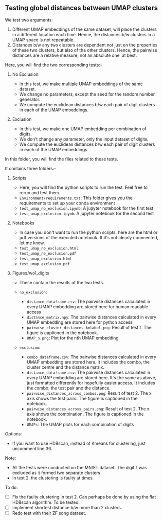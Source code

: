 ## Testing global distances between UMAP clusters

We test two arguments:

1. Different UMAP embeddings of the same dataset, will place the clusters in a different location each time. Hence, the distances b/w clusters in a UMAP space is not repeatable.
2. Distances b/w any two clusters are dependent not just on the properties of these two clusters, but also of the other clusters. Hence, the pairwise distances are a relative measure, not an absolute one, at best.

Here, you will find the two corresponding tests:-

1. No Exclusion
	-  In this test, we make multiple UMAP embeddings of the same dataset.
	-  We change no parameters, except the seed for the random number generator. 
	-  We compute the euclidean distances b/w each pair of digit clusters in each of the UMAP embeddings.
	
2. Exclusion
	- In this test, we make one UMAP embedding per combination of digits.
	- We don't change any parameter, only the input dataset of digits.
	- We compute the euclidean distances b/w each pair of digit clusters in each of the UMAP embeddings.



In this folder, you will find the files related to these tests.

It contains three folders:-

1. Scripts
	- Here, you will find the python scripts to run the test. Feel free to rerun and test them.
	- `Environment/requirements.txt`: This folder gives you the requirements to set up your conda environment
	- `test_umap_no_exclusion.ipynb`: A jupyter notebook for the first test 
	- `test_umap_exclusion.ipynb`: A jupyter notebook for the second test

2. Notebooks
	- In case you don't want to run the python scripts, here are the html or pdf versions of the executed notebook. If it's not clearly commented, let me know.
	- `test_umap_no_exclusion.html`
	- `test_umap_no_exclusion.pdf`
	- `test_umap_exclusion.html`
	- `test_umap_exclusion.pdf`
	
3. Figures/wo1_digits
	- These contain the results of the two tests.
	- `no_exclusion`:
		- `distance_dataframe.csv`: The pairwise distances calculated in every UMAP embedding are stored here for human readable access
		- `distance_matrix.npy`: The pairwise distances calculated in every UMAP embedding are stored here for python access
		- `pairwise_cluster_distances_kmlabel.png`: Result of test 1. The figure is captioned in the notebook.
		- `UMAP_n.png`: Plot for the nth UMAP embedding

	- `exclusion`:
		- `combo_dataframe.csv`: The pairwise distances calculated in every UMAP embedding are stored here. It includes the combo, the cluster centre and the distance matrix.
		- `distance_dataframe.csv`: The pairwise distances calculated in every UMAP embedding are stored here. It's the same as above, just formatted differently for hopefully easier access. It includes the combo, the test pair and the distance.
		- `pairwise_distances_across_combos.png`: Result of test 2. The x axis shows the test pairs. The figure is captioned in the notebook.
		- `pairwise_distances_across_pairs.png`: Result of test 2. The x axis shows the combination. The figure is captioned in the notebook.
		- `UMAPs`: The UMAP plots for each combination of digits

Options:

- If you want to use HDBscan, instead of Kmeans for clustering, just uncomment line 36.


Note:

- All the tests were conducted on the MNIST dataset. The digit 1 was excluded as it formed two separate clusters.
- In test 2, the clustering is faulty at times.

To do:

- [ ] Fix the faulty clustering in test 2. Can perhaps be done by using the flat HDBscan algorithm. To be tested.
- [ ] Implement shortest distance b/w more than 2 clusters.
- [ ] Redo test with their ZF song dataset.
